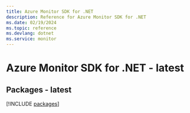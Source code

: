```yaml
---
title: Azure Monitor SDK for .NET
description: Reference for Azure Monitor SDK for .NET
ms.date: 02/19/2024
ms.topic: reference
ms.devlang: dotnet
ms.service: monitor
---
```

# Azure Monitor SDK for .NET - latest
## Packages - latest
[!INCLUDE [packages](monitor-index.md)]
